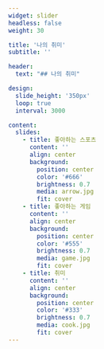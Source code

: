 ```yaml
---
widget: slider
headless: false
weight: 30

title: '나의 취미'
subtitle: ''

header:
  text: "## 나의 취미"

design:
  slide_height: '350px'
  loop: true
  interval: 3000

content:
  slides:
    - title: 좋아하는 스포츠
      content: ''
      align: center
      background:
        position: center
        color: '#666'
        brightness: 0.7
        media: arrow.jpg
        fit: cover
    - title: 좋아하는 게임
      content: ''
      align: center
      background:
        position: center
        color: '#555'
        brightness: 0.7
        media: game.jpg
        fit: cover
    - title: 취미
      content: ''
      align: center
      background:
        position: center
        color: '#333'
        brightness: 0.7
        media: cook.jpg
        fit: cover
---
```




